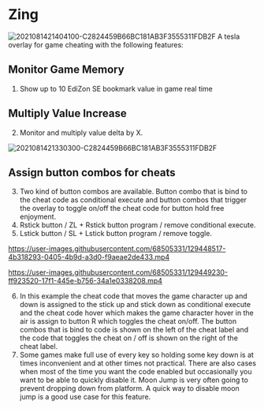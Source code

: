 # Zing
![2021081421404100-C2824459B66BC181AB3F3555311FDB2F](https://user-images.githubusercontent.com/68505331/129448231-12d8e409-78ea-437a-a0f9-78a3cdc40f80.jpg)
A tesla overlay for game cheating with the following features:
## Monitor Game Memory
1. Show up to 10 EdiZon SE bookmark value in game real time
## Multiply Value Increase
2. Monitor and multiply value delta by X.

![2021081421330300-C2824459B66BC181AB3F3555311FDB2F](https://user-images.githubusercontent.com/68505331/129448299-382fa2f2-9416-41bf-ad89-c9ccc8ad488e.jpg)
 
## Assign button combos for cheats
3. Two kind of button combos are available. Button combo that is bind to the cheat code as conditional execute and button combos that trigger the overlay to toggle on/off the cheat code for button hold free enjoyment.
4. Rstick button / ZL + Rstick button program / remove conditional execute.
5. Lstick button / SL + Lstick button program / remove toggle. 

https://user-images.githubusercontent.com/68505331/129448517-4b318293-0405-4b9d-a3d0-f9aeae2de433.mp4




 




https://user-images.githubusercontent.com/68505331/129449230-ff923520-17f1-445e-b756-34a1e0338208.mp4


6. In this example the cheat code that moves the game character up and down is assigned to the stick up and stick down as conditional execute and the cheat code hover which makes the game character hover in the air is assign to button R which toggles the cheat on/off. The button combos that is bind to code is shown on the left of the cheat label and the code that toggles the cheat on / off is shown on the right of the cheat label. 
7. Some games make full use of every key so holding some key down is at times inconvenient and at other times not practical. There are also cases when most of the time you want the code enabled but occasionally you want to be able to quickly disable it. Moon Jump is very often going to prevent dropping down from platform. A quick way to disable moon jump is a good use case for this feature.
